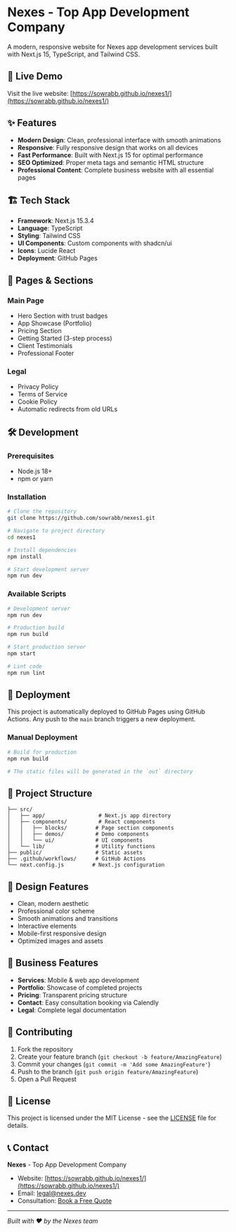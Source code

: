 # Nexes - Top App Development Company

A modern, responsive website for Nexes app development services built with Next.js 15, TypeScript, and Tailwind CSS.

## 🚀 Live Demo

Visit the live website: [https://sowrabb.github.io/nexes1/](https://sowrabb.github.io/nexes1/)

## ✨ Features

- **Modern Design**: Clean, professional interface with smooth animations
- **Responsive**: Fully responsive design that works on all devices
- **Fast Performance**: Built with Next.js 15 for optimal performance
- **SEO Optimized**: Proper meta tags and semantic HTML structure
- **Professional Content**: Complete business website with all essential pages

## 🏗️ Tech Stack

- **Framework**: Next.js 15.3.4
- **Language**: TypeScript
- **Styling**: Tailwind CSS
- **UI Components**: Custom components with shadcn/ui
- **Icons**: Lucide React
- **Deployment**: GitHub Pages

## 📄 Pages & Sections

### Main Page
- Hero Section with trust badges
- App Showcase (Portfolio)
- Pricing Section
- Getting Started (3-step process)
- Client Testimonials
- Professional Footer

### Legal
- Privacy Policy
- Terms of Service
- Cookie Policy
- Automatic redirects from old URLs

## 🛠️ Development

### Prerequisites
- Node.js 18+ 
- npm or yarn

### Installation

```bash
# Clone the repository
git clone https://github.com/sowrabb/nexes1.git

# Navigate to project directory
cd nexes1

# Install dependencies
npm install

# Start development server
npm run dev
```

### Available Scripts

```bash
# Development server
npm run dev

# Production build
npm run build

# Start production server
npm start

# Lint code
npm run lint
```

## 🚀 Deployment

This project is automatically deployed to GitHub Pages using GitHub Actions. Any push to the `main` branch triggers a new deployment.

### Manual Deployment

```bash
# Build for production
npm run build

# The static files will be generated in the `out` directory
```

## 📁 Project Structure

```
├── src/
│   ├── app/                 # Next.js app directory
│   ├── components/          # React components
│   │   ├── blocks/         # Page section components
│   │   ├── demos/          # Demo components
│   │   └── ui/             # UI components
│   └── lib/                # Utility functions
├── public/                 # Static assets
├── .github/workflows/      # GitHub Actions
└── next.config.js         # Next.js configuration
```

## 🎨 Design Features

- Clean, modern aesthetic
- Professional color scheme
- Smooth animations and transitions
- Interactive elements
- Mobile-first responsive design
- Optimized images and assets

## 📱 Business Features

- **Services**: Mobile & web app development
- **Portfolio**: Showcase of completed projects
- **Pricing**: Transparent pricing structure
- **Contact**: Easy consultation booking via Calendly
- **Legal**: Complete legal documentation

## 🤝 Contributing

1. Fork the repository
2. Create your feature branch (`git checkout -b feature/AmazingFeature`)
3. Commit your changes (`git commit -m 'Add some AmazingFeature'`)
4. Push to the branch (`git push origin feature/AmazingFeature`)
5. Open a Pull Request

## 📄 License

This project is licensed under the MIT License - see the [LICENSE](LICENSE) file for details.

## 📞 Contact

**Nexes** - Top App Development Company

- Website: [https://sowrabb.github.io/nexes1/](https://sowrabb.github.io/nexes1/)
- Email: legal@nexes.dev
- Consultation: [Book a Free Quote](https://calendly.com/nexes9/meeting)

---

*Built with ❤️ by the Nexes team*
